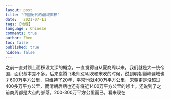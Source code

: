 ```yaml
---
layout: post
title: "中国历代的疆域面积"
date:   2021-07-11
tags: [地理]
language : Chinese
comments: true
author: Zhen
toc: false
published: true
hidden: false
---
```

之前一直对领土面积没太深的概念，一直觉得自从夏商周以来，我们就是大一统帝国，面积基本差不多。后来袁腾飞老师怼明吹和宋吹的时候，说到明朝巅峰疆域也才600万平方公里，只维持了20年，平常也就400万平方公里，宋朝更是没超过400多万平方公里，而清朝后期也还有将近1400万平方公里的领土。还说到了之前商周都是大点的部落，200-300万平方公里而已。看来现在
<!--stackedit_data:
eyJoaXN0b3J5IjpbMjQyMjE2ODA1LC0xNTE3MjgzMjkzXX0=
-->